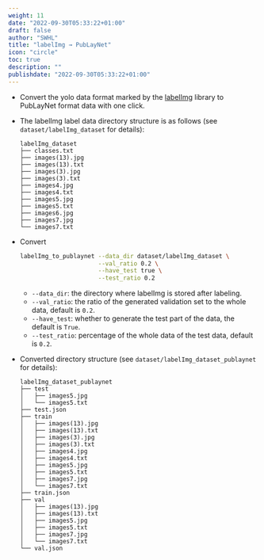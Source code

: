 ```yaml
---
weight: 11
date: "2022-09-30T05:33:22+01:00"
draft: false
author: "SWHL"
title: "labelImg → PubLayNet"
icon: "circle"
toc: true
description: ""
publishdate: "2022-09-30T05:33:22+01:00"
---
```



- Convert the yolo data format marked by the [labelImg](https://github.com/tzutalin/labelImg) library to PubLayNet format data with one click.
- The labelImg label data directory structure is as follows (see `dataset/labelImg_dataset` for details):
    ````text {linenos=table}
    labelImg_dataset
    ├── classes.txt
    ├── images(13).jpg
    ├── images(13).txt
    ├── images(3).jpg
    ├── images(3).txt
    ├── images4.jpg
    ├── images4.txt
    ├── images5.jpg
    ├── images5.txt
    ├── images6.jpg
    ├── images7.jpg
    └── images7.txt
    ````
- Convert
    ```bash {linenos=table}
    labelImg_to_publaynet --data_dir dataset/labelImg_dataset \
                          --val_ratio 0.2 \
                          --have_test true \
                          --test_ratio 0.2
    ```
    - `--data_dir`: the directory where labelImg is stored after labeling.
    - `--val_ratio`: the ratio of the generated validation set to the whole data, default is `0.2`.
    - `--have_test`: whether to generate the test part of the data, the default is `True`.
    - `--test_ratio`: percentage of the whole data of the test data, default is `0.2`.

- Converted directory structure (see `dataset/labelImg_dataset_publaynet` for details):
    ````text {linenos=table}
    labelImg_dataset_publaynet
    ├── test
    │   ├── images5.jpg
    │   └── images5.txt
    ├── test.json
    ├── train
    │   ├── images(13).jpg
    │   ├── images(13).txt
    │   ├── images(3).jpg
    │   ├── images(3).txt
    │   ├── images4.jpg
    │   ├── images4.txt
    │   ├── images5.jpg
    │   ├── images5.txt
    │   ├── images7.jpg
    │   └── images7.txt
    ├── train.json
    ├── val
    │   ├── images(13).jpg
    │   ├── images(13).txt
    │   ├── images5.jpg
    │   ├── images5.txt
    │   ├── images7.jpg
    │   └── images7.txt
    └── val.json
    ````
